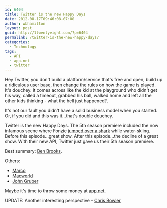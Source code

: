 ```yaml
---
id: 6404
title: Twitter is the new Happy Days
date: 2012-08-17T09:46:08-07:00
author: wbhamilton
layout: post
guid: http://1twentyeight.com/?p=6404
permalink: /twitter-is-the-new-happy-days/
categories:
  - Technology
tags:
  - API
  - app.net
  - twitter
---
```

Hey Twitter, you don't build a platform/service that's free and open, build up a ridiculous user base, then [change](https://dev.twitter.com/blog/changes-coming-to-twitter-api) the rules on how the game is played. It's douchey. It comes across like the kid at the playground who didn't get his way, called a timeout, grabbed his ball, walked home and left all the other kids thinking - what the hell just happened?.

It's not our fault you didn't have a solid business model when you started. Or, if you did and this was it...that's double douchey.

Twitter is the new Happy Days. The 5th season premiere included the now infamous scene where Fonzie [jumped over a shark](http://en.wikipedia.org/wiki/Jumping_the_shark) while water-skiing. Before this episode...great show. After this episode...the decline of a great show. With their new API, Twitter just gave us their 5th season premiere.

Best summary: [Ben Brooks](http://brooksreview.net/2012/08/twitter-bullshit/).

Others:

  * [Marco](http://www.marco.org/2012/08/16/twitter-api-changes)
  * [Macworld](http://www.macworld.com/article/1168183/twitter_hands_down_new_strict_rules_for_third_party_developers.html)
  * [John Gruber](http://daringfireball.net/linked/2012/08/16/twitter-drop-dead)

Maybe it's time to throw some money at [app.net](https://join.app.net/).

UPDATE: Another interesting perspective – [Chris Bowler](http://chrisbowler.com/journal/the-hand-that-feeds)
